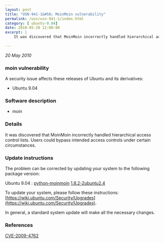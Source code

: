 ```yaml
---
layout: post
title: "USN-941-1&#58; MoinMoin vulnerability"
permalink: /usn/usn-941-1/index.html
category: [ ubuntu-9.04]
date: 2010-05-20 12:00:00
excerpt: |
    It was discovered that MoinMoin incorrectly handled hierarchical access control lists. Users could bypass intended access controls under certain circumstances. 
    
--- 
```

 
 

*20 May 2010*

### moin vulnerability

A security issue affects these releases of Ubuntu and its derivatives:

* Ubuntu 9.04

### Software description

* moin 

### Details

It was discovered that MoinMoin incorrectly handled hierarchical access control lists. Users could bypass intended access controls under certain circumstances. 

### Update instructions

The problem can be corrected by updating your system to the following package version:

Ubuntu 9.04
 : [python-moinmoin](https://launchpad.net/ubuntu/+source/moin) <span> [1.8.2-2ubuntu2.4](https://launchpad.net/ubuntu/+source/moin/1.8.2-2ubuntu2.4) </span> 

To update your system, please follow these instructions: [https://wiki.ubuntu.com/Security/Upgrades](https://wiki.ubuntu.com/Security/Upgrades).

In general, a standard system update will make all the necessary changes. 

### References

 
 [CVE-2009-4762](http://people.ubuntu.com/~ubuntu-security/cve/CVE-2009-4762)
 

